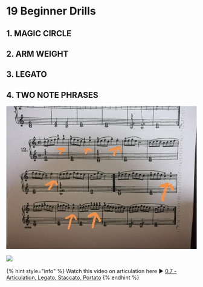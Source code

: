 # 19 Beginner Drills

## 1. MAGIC CIRCLE





## 2. ARM WEIGHT





## 3. LEGATO





## 4. TWO NOTE PHRASES



![](../../.gitbook/assets/image%20%2855%29.png)

![](https://embedwistia-a.akamaihd.net/deliveries/99d15e0675ac5560da2e7e8d81639fc3f740168b.jpg?image_play_button_size=2x&image_crop_resized=960x540&image_play_button=1&image_play_button_color=000000e0)

{% hint style="info" %}
Watch this video on articulation here ▶  [0.7 - Articulation, Legato, Staccato, Portato](https://courses.easypianohacks.com/courses/classical-piano-in-10-levels/597973-0c-repertoire/1989328-0-7-articulation-legato-staccato-portato?wvideo=v1he9nfvi2)
{% endhint %}



